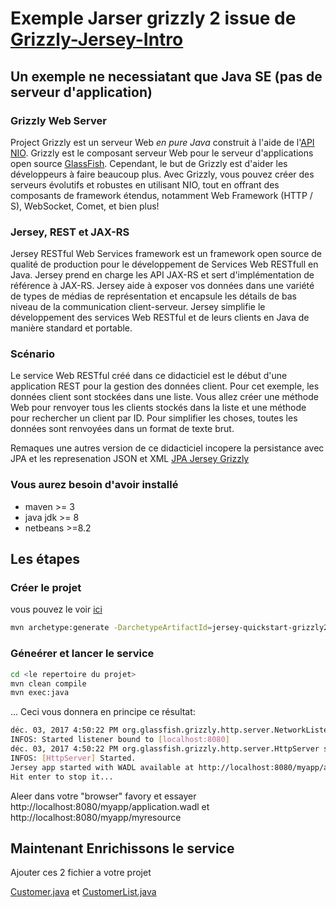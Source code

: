 # Exemple Jarser grizzly 2 issue de [Grizzly-Jersey-Intro](http://www.oracle.com/webfolder/technetwork/tutorials/obe/java/griz_jersey_intro/Grizzly-Jersey-Intro.html)

## Un exemple ne necessiatant que Java SE (pas de serveur d'application)

### Grizzly Web Server
Project Grizzly est un serveur Web *en pure Java* construit à l'aide de l'[API NIO](https://www.jmdoudoux.fr/java/dej/chap-nio2.htm). Grizzly est le composant serveur Web pour le serveur d'applications open source [GlassFish](https://javaee.github.io/glassfish/). Cependant, le but de Grizzly est d'aider les développeurs à faire beaucoup plus. Avec Grizzly, vous pouvez créer des serveurs évolutifs et robustes en utilisant NIO, tout en offrant des composants de framework étendus, notamment Web Framework (HTTP / S), WebSocket, Comet, et bien plus!

### Jersey, REST et JAX-RS
Jersey RESTful Web Services framework est un framework open source de qualité de production pour le développement de Services Web RESTfull en Java. Jersey prend en charge les API JAX-RS et sert d'implémentation de référence à JAX-RS. Jersey aide à exposer vos données dans une variété de types de médias de représentation et encapsule les détails de bas niveau de la communication client-serveur. Jersey simplifie le développement des services Web RESTful et de leurs clients en Java de manière standard et portable.

### Scénario
Le service Web RESTful créé dans ce didacticiel est le début d'une application REST pour la gestion des données client. Pour cet exemple, les données client sont stockées dans une liste. Vous allez créer une méthode Web pour renvoyer tous les clients stockés dans la liste et une méthode pour rechercher un client par ID. Pour simplifier les choses, toutes les données sont renvoyées dans un format de texte brut.

   Remaques une autres version de ce didacticiel incopere la persistance avec JPA et les represenation JSON et XML  [JPA Jersey Grizzly](..)

### Vous aurez besoin d'avoir installé

* maven >= 3
* java jdk >= 8
* netbeans >=8.2

## Les étapes

### Créer le projet 

vous pouvez le voir [ici](https://github.com/ljug/java-tutorials/tree/master/CampCode)

```BASH
mvn archetype:generate -DarchetypeArtifactId=jersey-quickstart-grizzly2 -DarchetypeGroupId=org.glassfish.jersey.archetypes -DinteractiveMode=false -DgroupId=net.cofares.ljug -DartifactId=jersey-service -Dpackage=net.cofares.ljug.rest -DarchetypeVersion=2.17
```

### Géneérer et lancer le service

```Bash
cd <le repertoire du projet>
mvn clean compile
mvn exec:java
```
...
Ceci vous donnera en principe ce résultat:
```Bash
déc. 03, 2017 4:50:22 PM org.glassfish.grizzly.http.server.NetworkListener start
INFOS: Started listener bound to [localhost:8080]
déc. 03, 2017 4:50:22 PM org.glassfish.grizzly.http.server.HttpServer start
INFOS: [HttpServer] Started.
Jersey app started with WADL available at http://localhost:8080/myapp/application.wadl
Hit enter to stop it...
```
Aleer dans votre "browser" favory et essayer http://localhost:8080/myapp/application.wadl et http://localhost:8080/myapp/myresource

## Maintenant Enrichissons le service

Ajouter ces 2 fichier a votre projet

[Customer.java](Customer.java.md) et 
[CustomerList.java](CustomerList.java.md)

